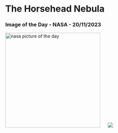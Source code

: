 # The Horsehead Nebula
### Image of the Day - NASA - 20/11/2023
<img src="https://apod.nasa.gov/apod/image/2311/Horsehead_Hanson_960.jpg" alt="nasa picture of the day" width="300"/>&nbsp; &nbsp; &nbsp; <img src="https://github-readme-streak-stats.herokuapp.com/?user=tempo-riz&theme=synthwave" >



  
